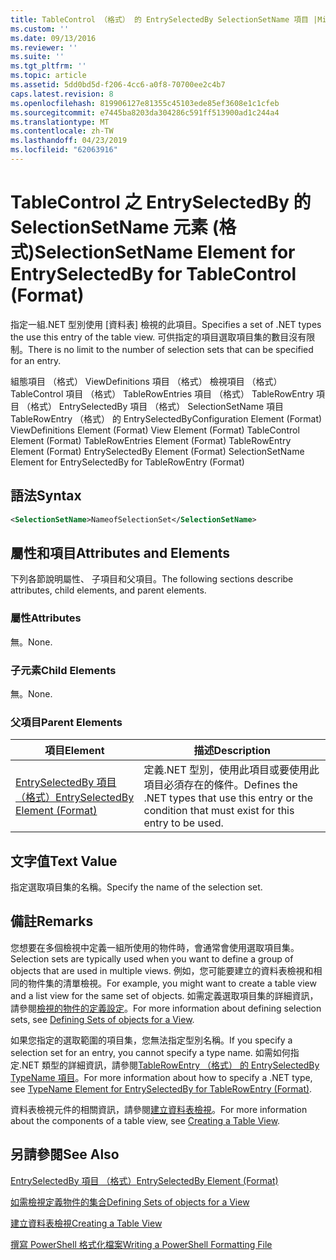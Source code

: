 ```yaml
---
title: TableControl （格式） 的 EntrySelectedBy SelectionSetName 項目 |Microsoft Docs
ms.custom: ''
ms.date: 09/13/2016
ms.reviewer: ''
ms.suite: ''
ms.tgt_pltfrm: ''
ms.topic: article
ms.assetid: 5dd0bd5d-f206-4cc6-a0f8-70700ee2c4b7
caps.latest.revision: 8
ms.openlocfilehash: 819906127e81355c45103ede85ef3608e1c1cfeb
ms.sourcegitcommit: e7445ba8203da304286c591ff513900ad1c244a4
ms.translationtype: MT
ms.contentlocale: zh-TW
ms.lasthandoff: 04/23/2019
ms.locfileid: "62063916"
---
```

# <a name="selectionsetname-element-for-entryselectedby-for-tablecontrol-format"></a><span data-ttu-id="38e38-102">TableControl 之 EntrySelectedBy 的 SelectionSetName 元素 (格式)</span><span class="sxs-lookup"><span data-stu-id="38e38-102">SelectionSetName Element for EntrySelectedBy for TableControl (Format)</span></span>

<span data-ttu-id="38e38-103">指定一組.NET 型別使用 [資料表] 檢視的此項目。</span><span class="sxs-lookup"><span data-stu-id="38e38-103">Specifies a set of .NET types the use this entry of the table view.</span></span> <span data-ttu-id="38e38-104">可供指定的項目選取項目集的數目沒有限制。</span><span class="sxs-lookup"><span data-stu-id="38e38-104">There is no limit to the number of selection sets that can be specified for an entry.</span></span>

<span data-ttu-id="38e38-105">組態項目 （格式） ViewDefinitions 項目 （格式） 檢視項目 （格式） TableControl 項目 （格式） TableRowEntries 項目 （格式） TableRowEntry 項目 （格式） EntrySelectedBy 項目 （格式） SelectionSetName 項目TableRowEntry （格式） 的 EntrySelectedBy</span><span class="sxs-lookup"><span data-stu-id="38e38-105">Configuration Element (Format) ViewDefinitions Element (Format) View Element (Format) TableControl Element (Format) TableRowEntries Element (Format) TableRowEntry Element (Format) EntrySelectedBy Element (Format) SelectionSetName Element for EntrySelectedBy for TableRowEntry (Format)</span></span>

## <a name="syntax"></a><span data-ttu-id="38e38-106">語法</span><span class="sxs-lookup"><span data-stu-id="38e38-106">Syntax</span></span>

```xml
<SelectionSetName>NameofSelectionSet</SelectionSetName>
```

## <a name="attributes-and-elements"></a><span data-ttu-id="38e38-107">屬性和項目</span><span class="sxs-lookup"><span data-stu-id="38e38-107">Attributes and Elements</span></span>

<span data-ttu-id="38e38-108">下列各節說明屬性、 子項目和父項目。</span><span class="sxs-lookup"><span data-stu-id="38e38-108">The following sections describe attributes, child elements, and parent elements.</span></span>

### <a name="attributes"></a><span data-ttu-id="38e38-109">屬性</span><span class="sxs-lookup"><span data-stu-id="38e38-109">Attributes</span></span>

<span data-ttu-id="38e38-110">無。</span><span class="sxs-lookup"><span data-stu-id="38e38-110">None.</span></span>

### <a name="child-elements"></a><span data-ttu-id="38e38-111">子元素</span><span class="sxs-lookup"><span data-stu-id="38e38-111">Child Elements</span></span>

<span data-ttu-id="38e38-112">無。</span><span class="sxs-lookup"><span data-stu-id="38e38-112">None.</span></span>

### <a name="parent-elements"></a><span data-ttu-id="38e38-113">父項目</span><span class="sxs-lookup"><span data-stu-id="38e38-113">Parent Elements</span></span>

|<span data-ttu-id="38e38-114">項目</span><span class="sxs-lookup"><span data-stu-id="38e38-114">Element</span></span>|<span data-ttu-id="38e38-115">描述</span><span class="sxs-lookup"><span data-stu-id="38e38-115">Description</span></span>|
|-------------|-----------------|
|[<span data-ttu-id="38e38-116">EntrySelectedBy 項目 （格式）</span><span class="sxs-lookup"><span data-stu-id="38e38-116">EntrySelectedBy Element (Format)</span></span>](./entryselectedby-element-for-tablerowentry-for-tablecontrol-format.md)|<span data-ttu-id="38e38-117">定義.NET 型別，使用此項目或要使用此項目必須存在的條件。</span><span class="sxs-lookup"><span data-stu-id="38e38-117">Defines the .NET types that use this entry or the condition that must exist for this entry to be used.</span></span>|

## <a name="text-value"></a><span data-ttu-id="38e38-118">文字值</span><span class="sxs-lookup"><span data-stu-id="38e38-118">Text Value</span></span>

<span data-ttu-id="38e38-119">指定選取項目集的名稱。</span><span class="sxs-lookup"><span data-stu-id="38e38-119">Specify the name of the selection set.</span></span>

## <a name="remarks"></a><span data-ttu-id="38e38-120">備註</span><span class="sxs-lookup"><span data-stu-id="38e38-120">Remarks</span></span>

<span data-ttu-id="38e38-121">您想要在多個檢視中定義一組所使用的物件時，會通常會使用選取項目集。</span><span class="sxs-lookup"><span data-stu-id="38e38-121">Selection sets are typically used when you want to define a group of objects that are used in multiple views.</span></span> <span data-ttu-id="38e38-122">例如，您可能要建立的資料表檢視和相同的物件集的清單檢視。</span><span class="sxs-lookup"><span data-stu-id="38e38-122">For example, you might want to create a table view and a list view for the same set of objects.</span></span> <span data-ttu-id="38e38-123">如需定義選取項目集的詳細資訊，請參閱[檢視的物件的定義設定](./defining-selection-sets.md)。</span><span class="sxs-lookup"><span data-stu-id="38e38-123">For more information about defining selection sets, see [Defining Sets of objects for a View](./defining-selection-sets.md).</span></span>

<span data-ttu-id="38e38-124">如果您指定的選取範圍的項目集，您無法指定型別名稱。</span><span class="sxs-lookup"><span data-stu-id="38e38-124">If you specify a selection set for an entry, you cannot specify a type name.</span></span> <span data-ttu-id="38e38-125">如需如何指定.NET 類型的詳細資訊，請參閱[TableRowEntry （格式） 的 EntrySelectedBy TypeName 項目](./typename-element-for-entryselectedby-for-tablecontrol-format.md)。</span><span class="sxs-lookup"><span data-stu-id="38e38-125">For more information about how to specify a .NET type, see [TypeName Element for EntrySelectedBy for TableRowEntry (Format)](./typename-element-for-entryselectedby-for-tablecontrol-format.md).</span></span>

<span data-ttu-id="38e38-126">資料表檢視元件的相關資訊，請參閱[建立資料表檢視](./creating-a-table-view.md)。</span><span class="sxs-lookup"><span data-stu-id="38e38-126">For more information about the components of a table view, see [Creating a Table View](./creating-a-table-view.md).</span></span>

## <a name="see-also"></a><span data-ttu-id="38e38-127">另請參閱</span><span class="sxs-lookup"><span data-stu-id="38e38-127">See Also</span></span>

[<span data-ttu-id="38e38-128">EntrySelectedBy 項目 （格式）</span><span class="sxs-lookup"><span data-stu-id="38e38-128">EntrySelectedBy Element (Format)</span></span>](./entryselectedby-element-for-tablerowentry-for-tablecontrol-format.md)

[<span data-ttu-id="38e38-129">如需檢視定義物件的集合</span><span class="sxs-lookup"><span data-stu-id="38e38-129">Defining Sets of objects for a View</span></span>](./defining-selection-sets.md)

[<span data-ttu-id="38e38-130">建立資料表檢視</span><span class="sxs-lookup"><span data-stu-id="38e38-130">Creating a Table View</span></span>](./creating-a-table-view.md)

[<span data-ttu-id="38e38-131">撰寫 PowerShell 格式化檔案</span><span class="sxs-lookup"><span data-stu-id="38e38-131">Writing a PowerShell Formatting File</span></span>](./writing-a-powershell-formatting-file.md)
